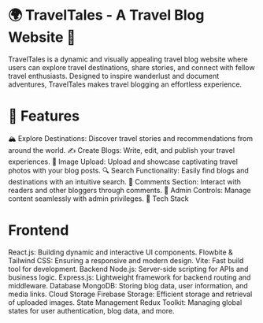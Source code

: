 # 🌍 TravelTales - A Travel Blog Website 🧳
TravelTales is a dynamic and visually appealing travel blog website where users can explore travel destinations, share stories, and connect with fellow travel enthusiasts. Designed to inspire wanderlust and document adventures, TravelTales makes travel blogging an effortless experience.

# 📖 Features
🏔️ Explore Destinations: Discover travel stories and recommendations from around the world.
✍️ Create Blogs: Write, edit, and publish your travel experiences.
📸 Image Upload: Upload and showcase captivating travel photos with your blog posts.
🔍 Search Functionality: Easily find blogs and destinations with an intuitive search.
💬 Comments Section: Interact with readers and other bloggers through comments.
🌟 Admin Controls: Manage content seamlessly with admin privileges.
🚀 Tech Stack

# Frontend
React.js: Building dynamic and interactive UI components.
Flowbite & Tailwind CSS: Ensuring a responsive and modern design.
Vite: Fast build tool for development.
Backend
Node.js: Server-side scripting for APIs and business logic.
Express.js: Lightweight framework for backend routing and middleware.
Database
MongoDB: Storing blog data, user information, and media links.
Cloud Storage
Firebase Storage: Efficient storage and retrieval of uploaded images.
State Management
Redux Toolkit: Managing global states for user authentication, blog data, and more.
